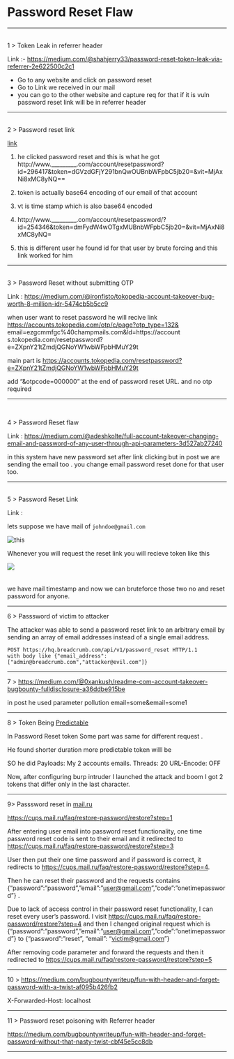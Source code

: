 # Password Reset Flaw 

---
<br> 
1 > Token Leak in referrer header 

Link :- https://medium.com/@shahjerry33/password-reset-token-leak-via-referrer-2e622500c2c1

- Go to any website and click on password reset
-  Go to Link we received in our mail
-  you can go to the other website and capture req for that if it is vuln password reset link will be in referrer header 

---
  
<br> 
2 >  Password reset link 

 [  link ](https://medium.com/bugbountywriteup/bugbounty-how-i-was-able-to-compromise-any-user-account-via-reset-password-functionality-a11bb5f863b3)

1.   he clicked password reset and this is what he got 
      http://www._________.com/account/resetpassword? id=296417&token=dGVzdGFjY291bnQwOUBnbWFpbC5jb20=&vit=MjAxNi8xMC8yNQ==

2.    token is actually base64 encoding of our email of that account 
3.    vt is time stamp which is also base64 encoded
4.    http://www._________.com/account/resetpassword/?id=254346&token=dmFydW4wOTgxMUBnbWFpbC5jb20=&vit=MjAxNi8xMC8yNQ= 

5.    this is different user he found id for that user by brute forcing and this link worked for him 

----
<br>
3 > Password Reset without submitting OTP

Link : https://medium.com/@ironfisto/tokopedia-account-takeover-bug-worth-8-million-idr-5474cb5b5cc9

when user want to reset password he will recive link 
https://accounts.tokopedia.com/otp/c/page?otp_type=132& email=ezgcmmfgc%40champmails.com&ld=https://account s.tokopedia.com/resetpassword?e=ZXpnY21tZmdjQGNoYW1wbWFpbHMuY29t

main part is https://accounts.tokopedia.com/resetpassword?e=ZXpnY21tZmdjQGNoYW1wbWFpbHMuY29t

add “&otpcode=000000” at the end of password reset URL. and no otp required 

----
<br>

 4 > Password Reset flaw 

Link : https://medium.com/@adeshkolte/full-account-takeover-changing-email-and-password-of-any-user-through-api-parameters-3d527ab27240

in this system have new password set after link clicking but in post we are sending the email too . you change email password reset done for that user too.

---
<br>
5 > Password Reset Link 

Link : 

lets suppose we have mail of ```johndoe@gmail.com ```
<br>

![this ](https://miro.medium.com/max/719/1*HJabwSnIwi3rWrAyZAbAdg.png)

Whenever you will request the reset link you will recieve token like this
<br>

![](https://miro.medium.com/max/1094/1*KvrYHQ_7-T2Lc0XVJLSfmg.png)  
<br>
</br>
we have mail timestamp and now we can bruteforce those two no and reset password for anyone.

----
6 > Passsword of victim to attacker 

The attacker was able to send a password reset link to an arbitrary email by sending an array of email addresses instead of a single email address.

```
POST https://hq.breadcrumb.com/api/v1/password_reset HTTP/1.1
with body like {"email_address":["admin@breadcrumb.com","attacker@evil.com"]}
```

----

7 > https://medium.com/@0xankush/readme-com-account-takeover-bugbounty-fulldisclosure-a36ddbe915be

in post he used parameter pollution email=some&email=some1

---

8 >  Token Being [Predictable](https://medium.com/@fatnassifiras45/how-i-was-able-to-take-over-any-account-via-the-password-reset-functionality-ef1659f8b481)

In Password Reset token Some part was same for different request . 

He found shorter duration more predictable token willl be 

SO he did Payloads: My 2 accounts emails.
Threads: 20
URL-Encode: OFF 

Now, after configuring burp intruder I launched the attack and boom I got 2 tokens that differ only in the last character.


---

9> Passsword reset in [mail.ru](https://medium.com/kminthein/account-takeover-in-cups-mail-ru-bdab1483f92c)

https://cups.mail.ru/faq/restore-password/restore?step=1

After entering user email into password reset functionality, one time password reset code is sent to their email and it redirected to
https://cups.mail.ru/faq/restore-password/restore?step=3


User then put their one time password and if password is correct, it redirects to https://cups.mail.ru/faq/restore-password/restore?step=4.

Then he can reset their password and the requests contains
{“password”:”password”,”email”:”user@gmail.com”,”code”:”onetimepassword”} .

Due to lack of access control in their password reset functionality, I can reset every user’s password. I visit https://cups.mail.ru/faq/restore-password/restore?step=4 and then I changed original request which is {“password”:”password”,”email”:”user@gmail.com”,”code”:”onetimepassword”} to {“password”:”reset”, “email”: “victim@gmail.com”}

After removing code parameter and forward the requests and then it redirected to
https://cups.mail.ru/faq/restore-password/restore?step=5


-----

10 > https://medium.com/bugbountywriteup/fun-with-header-and-forget-password-with-a-twist-af095b426fb2

X-Forwarded-Host: localhost 

---

11 > Password reset poisoning with Referrer header

https://medium.com/bugbountywriteup/fun-with-header-and-forget-password-without-that-nasty-twist-cbf45e5cc8db

---

